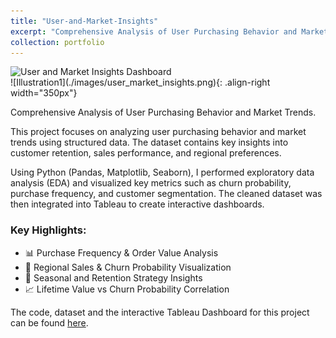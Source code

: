 ```yaml
---
title: "User-and-Market-Insights"
excerpt: "Comprehensive Analysis of User Purchasing Behavior and Market Trends."
collection: portfolio
---
```


<img src="{{ site.baseurl }}images/user_market_insights.png" alt="User and Market Insights Dashboard" style="max-width: 100%; height: auto; display: block; margin: 0 auto;">
![Illustration1](./images/user_market_insights.png){: .align-right width="350px"}

<p>Comprehensive Analysis of User Purchasing Behavior and Market Trends.</p>

<p>
This project focuses on analyzing user purchasing behavior and market trends using structured data. The dataset contains key insights into customer retention, sales performance, and regional preferences.
</p>

<p>
Using Python (Pandas, Matplotlib, Seaborn), I performed exploratory data analysis (EDA) and visualized key metrics such as churn probability, purchase frequency, and customer segmentation. The cleaned dataset was then integrated into Tableau to create interactive dashboards.
</p>

<h3>Key Highlights:</h3>
<ul>
  <li>📊 Purchase Frequency & Order Value Analysis</li>
  <li>📍 Regional Sales & Churn Probability Visualization</li>
  <li>📅 Seasonal and Retention Strategy Insights</li>
  <li>📈 Lifetime Value vs Churn Probability Correlation</li>
</ul>

<p>
The code, dataset and the interactive Tableau Dashboard for this project can be found 
<a href="https://github.com/v1nusss/User-and-Market-Insights.git" target="_blank">here</a>.
</p>

